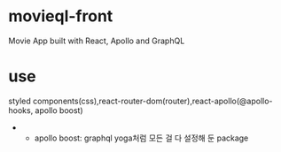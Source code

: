 # movieql-front

Movie App built with React, Apollo and GraphQL

# use

styled components(css),react-router-dom(router),react-apollo(@apollo-hooks, apollo boost)

* - apollo boost: graphql yoga처럼 모든 걸 다 설정해 둔 package